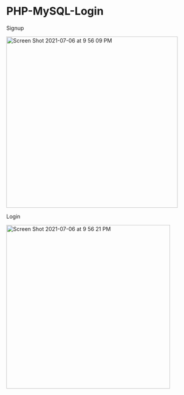 
# PHP-MySQL-Login

Signup

<img width="451" alt="Screen Shot 2021-07-06 at 9 56 09 PM" src="https://user-images.githubusercontent.com/51379998/124712485-38999180-deb4-11eb-9e70-4e42f6a0569b.png">


Login

<img width="431" alt="Screen Shot 2021-07-06 at 9 56 21 PM" src="https://user-images.githubusercontent.com/51379998/124712507-3df6dc00-deb4-11eb-8a14-613c46007dd0.png">

